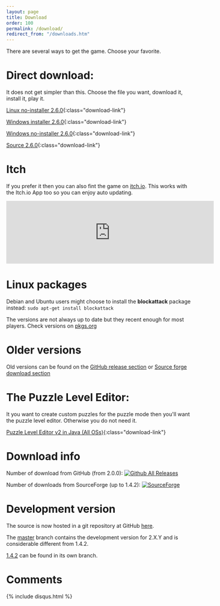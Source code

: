 ```yaml
---
layout: page
title: Download
order: 100
permalink: /download/
redirect_from: "/downloads.htm"
---
```

There are several ways to get the game. Choose your favorite.

# Direct download:

It does not get simpler than this. Choose the file you want, download it, install it, play it.

[Linux no-installer 2.6.0](https://github.com/blockattack/blockattack-game/releases/download/v2.6.0/blockattack-linux-2.6.0.tar.bz2){:class="download-link"}

[Windows installer 2.6.0](https://github.com/blockattack/blockattack-game/releases/download/v2.6.0/blockattack-installer-2.6.0.exe){:class="download-link"}

[Windows no-installer 2.6.0](https://github.com/blockattack/blockattack-game/releases/download/v2.6.0/blockattack-2.6.0-windows-no-installer.zip){:class="download-link"}

[Source 2.6.0](https://github.com/blockattack/blockattack-game/archive/v2.6.0.tar.gz){:class="download-link"}

# Itch

If you prefer it then you can also fint the game on [itch.io](https://sago008.itch.io/blockattack). This works with the Itch.io App too so you can enjoy auto updating.
<iframe src="https://itch.io/embed/170598?link_color=2ca41b" width="552" height="167" frameborder="0"></iframe>

# Linux packages

Debian and Ubuntu users might choose to install the **blockattack** package instead: `sudo apt-get install blockattack`

The versions are not always up to date but they recent enough for most players. Check versions on [pkgs.org](https://pkgs.org/download/blockattack)

# Older versions

Old versions can be found on the [GitHub release section](https://github.com/blockattack/blockattack-game/releases) or [Source forge download section](http://sourceforge.net/project/showfiles.php?group_id=149110)

# The Puzzle Level Editor:

It you want to create custom puzzles for the puzzle mode then you'll want the puzzle level editor. Otherwise you do not need it.

[Puzzle Level Editor v2 in Java (All OSs)](http://prdownloads.sourceforge.net/blockattack/BlockAttackLevelEditor2_Java.zip?download){:class="download-link"}

# Download info

Number of download from GitHub (from 2.0.0): [![Github All Releases](https://img.shields.io/github/downloads/blockattack/blockattack-game/total.svg?maxAge=2592000)]()

Number of downloads from SourceForge (up to 1.4.2): [![SourceForge](https://img.shields.io/sourceforge/dt/blockattack.svg?maxAge=2592000)]()

# Development version

The source is now hosted in a git repository at GitHub [here](https://github.com/blockattack).

The [master](https://github.com/blockattack/blockattack-game) branch contains the development version for 2.X.Y and is considerable different from 1.4.2.

[1.4.2](https://github.com/blockattack/blockattack-game/tree/v1.4.2) can be found in its own branch.

# Comments
{% include disqus.html %}
